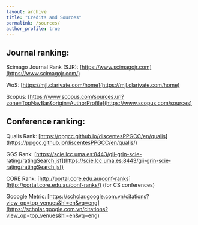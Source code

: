 ```yaml
---
layout: archive
title: "Credits and Sources"
permalink: /sources/
author_profile: true
---
```



Journal ranking: 
---
Scimago Journal Rank (SJR): [https://www.scimagojr.com](https://www.scimagojr.com/) 

WoS: [https://mjl.clarivate.com/home](https://mjl.clarivate.com/home)

Scopus: [https://www.scopus.com/sources.uri?zone=TopNavBar&origin=AuthorProfile](https://www.scopus.com/sources)

Conference ranking: 
---
Qualis Rank: [https://ppgcc.github.io/discentesPPGCC/en/qualis](https://ppgcc.github.io/discentesPPGCC/en/qualis/)

GGS Rank: [https://scie.lcc.uma.es:8443/gii-grin-scie-rating/ratingSearch.jsf](https://scie.lcc.uma.es:8443/gii-grin-scie-rating/ratingSearch.jsf)

CORE Rank: [http://portal.core.edu.au/conf-ranks](http://portal.core.edu.au/conf-ranks/) (for CS conferences)

Gooogle Metric: [https://scholar.google.com.vn/citations?view_op=top_venues&hl=en&vq=eng](https://scholar.google.com.vn/citations?view_op=top_venues&hl=en&vq=eng)
